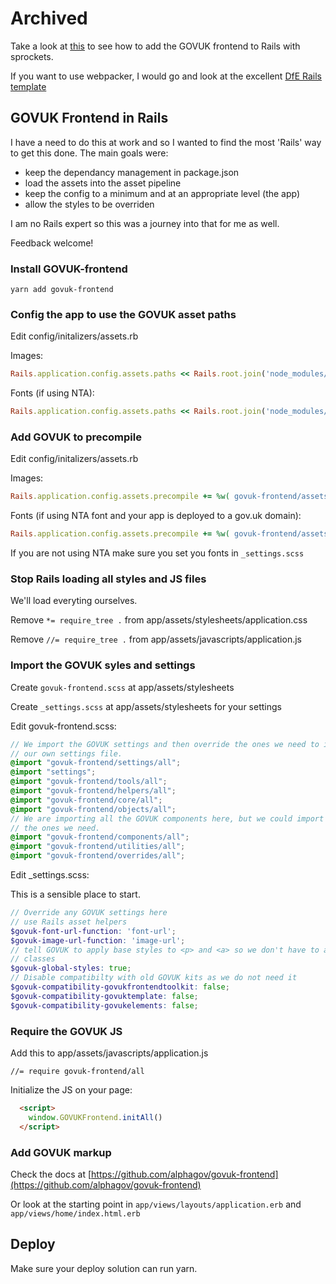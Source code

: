 # Archived
Take a look at [this](https://github.com/dxw/dxw_govuk_frontend_rails) to see 
how to add the GOVUK frontend to Rails with sprockets.

If you want to use webpacker, I would go and look at the excellent [DfE Rails
template](https://github.com/DFE-Digital/govuk-rails-boilerplate)

## GOVUK Frontend in Rails
I have a need to do this at work and so I wanted to find the most 'Rails' way to
get this done. The main goals were:

- keep the dependancy management in package.json
- load the assets into the asset pipeline
- keep the config to a minimum and at an appropriate level (the app)
- allow the styles to be overriden

I am no Rails expert so this was a journey into that for me as well.

Feedback welcome!

### Install GOVUK-frontend
```yarn add govuk-frontend```

### Config the app to use the GOVUK asset paths

Edit config/initalizers/assets.rb

Images:

```ruby
Rails.application.config.assets.paths << Rails.root.join('node_modules/govuk-frontend/assets/images')
```

Fonts (if using NTA):

```ruby
Rails.application.config.assets.paths << Rails.root.join('node_modules/govuk-frontend/assets/fonts')
```

### Add GOVUK to precompile

Edit config/initalizers/assets.rb

Images:

```ruby
Rails.application.config.assets.precompile += %w( govuk-frontend/assets/images/* )
```

Fonts (if using NTA font and your app is deployed to a gov.uk domain):

```ruby
Rails.application.config.assets.precompile += %w( govuk-frontend/assets/fonts/* )
```

If you are not using NTA make sure you set you fonts in `_settings.scss`

### Stop Rails loading all styles and JS files

We'll load everyting ourselves.

Remove `*= require_tree .` from app/assets/stylesheets/application.css

Remove `//= require_tree .` from app/assets/javascripts/application.js

### Import the GOVUK syles and settings

Create `govuk-frontend.scss` at app/assets/stylesheets

Create `_settings.scss` at app/assets/stylesheets for your settings

Edit govuk-frontend.scss:

```scss
// We import the GOVUK settings and then override the ones we need to in
// our own settings file.
@import "govuk-frontend/settings/all";
@import "settings";
@import "govuk-frontend/tools/all";
@import "govuk-frontend/helpers/all";
@import "govuk-frontend/core/all";
@import "govuk-frontend/objects/all";
// We are importing all the GOVUK components here, but we could import only
// the ones we need.
@import "govuk-frontend/components/all";
@import "govuk-frontend/utilities/all";
@import "govuk-frontend/overrides/all";
```

Edit _settings.scss:

This is a sensible place to start.

```scss
// Override any GOVUK settings here
// use Rails asset helpers
$govuk-font-url-function: 'font-url';
$govuk-image-url-function: 'image-url';
// tell GOVUK to apply base styles to <p> and <a> so we don't have to add the
// classes
$govuk-global-styles: true;
// Disable compatibilty with old GOVUK kits as we do not need it
$govuk-compatibility-govukfrontendtoolkit: false;
$govuk-compatibility-govuktemplate: false;
$govuk-compatibility-govukelements: false;
```

### Require the GOVUK JS

 Add this to app/assets/javascripts/application.js
 ```
 //= require govuk-frontend/all
 ```

Initialize the JS on your page:

```html
  <script>
    window.GOVUKFrontend.initAll()
  </script>
```
 ### Add GOVUK markup
 Check the docs at [https://github.com/alphagov/govuk-frontend](https://github.com/alphagov/govuk-frontend)

 Or look at the starting point in `app/views/layouts/application.erb` and `app/views/home/index.html.erb`

 ## Deploy
Make sure your deploy solution can run yarn.
